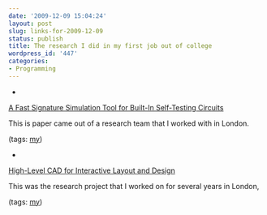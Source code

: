 ```yaml
---
date: '2009-12-09 15:04:24'
layout: post
slug: links-for-2009-12-09
status: publish
title: The research I did in my first job out of college
wordpress_id: '447'
categories:
- Programming
---
```


  *


[A Fast Signature Simulation Tool for Built-In Self-Testing Circuits](http://delivery.acm.org/10.1145/40000/37891/p17-tan.pdf?key1=37891&key2=7067930621&coll=GUIDE&dl=GUIDE&CFID=67581184&CFTOKEN=41913591)


This is paper came out of a research team that I worked with in London.


(tags: [my](http://delicious.com/eob/my))


  *


[High-Level CAD for Interactive Layout and Design](http://cordis.europa.eu/search/index.cfm?fuseaction=proj.document&PJ_LANG=EN&PJ_RCN=293275)


This was the research project that I worked on for several years in London,


(tags: [my](http://delicious.com/eob/my))



